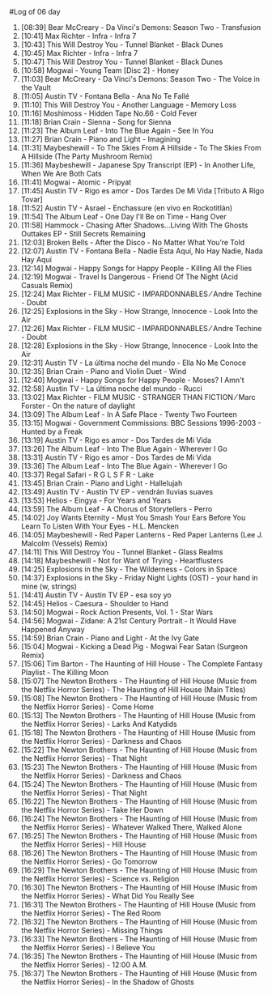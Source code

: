 #Log of 06 day

1. [08:39] Bear McCreary - Da Vinci's Demons: Season Two - Transfusion
1. [10:41] Max Richter - Infra - Infra 7
1. [10:43] This Will Destroy You - Tunnel Blanket - Black Dunes
1. [10:45] Max Richter - Infra - Infra 7
1. [10:47] This Will Destroy You - Tunnel Blanket - Black Dunes
1. [10:58] Mogwai - Young Team [Disc 2] - Honey
1. [11:03] Bear McCreary - Da Vinci's Demons: Season Two - The Voice in the Vault
1. [11:05] Austin TV - Fontana Bella - Ana No Te Fallé
1. [11:10] This Will Destroy You - Another Language - Memory Loss
1. [11:16] Moshimoss - Hidden Tape No.66 - Cold Fever
1. [11:18] Brian Crain - Sienna - Song for Sienna
1. [11:23] The Album Leaf - Into The Blue Again - See In You
1. [11:27] Brian Crain - Piano and Light - Imagining
1. [11:31] Maybeshewill - To The Skies From A Hillside - To The Skies From A Hillside (The Party Mushroom Remix)
1. [11:36] Maybeshewill - Japanese Spy Transcript (EP) - In Another Life, When We Are Both Cats
1. [11:41] Mogwai - Atomic - Pripyat
1. [11:45] Austin TV - Rigo es amor - Dos Tardes De Mi Vida [Tributo A Rigo Tovar]
1. [11:52] Austin TV - Asrael - Enchassure (en vivo en Rockotitlán)
1. [11:54] The Album Leaf - One Day I'll Be on Time - Hang Over
1. [11:58] Hammock - Chasing After Shadows...Living With The Ghosts Outtakes EP - Still Secrets Remaining
1. [12:03] Broken Bells - After the Disco - No Matter What You’re Told
1. [12:07] Austin TV - Fontana Bella - Nadie Esta Aquí, No Hay Nadie, Nada Hay Aquí
1. [12:14] Mogwai - Happy Songs for Happy People - Killing All the Flies
1. [12:19] Mogwai - Travel Is Dangerous - Friend Of The Night (Acid Casuals Remix)
1. [12:24] Max Richter - FILM MUSIC - IMPARDONNABLES ⁄ Andre Techine - Doubt
1. [12:25] Explosions in the Sky - How Strange, Innocence - Look Into the Air
1. [12:26] Max Richter - FILM MUSIC - IMPARDONNABLES ⁄ Andre Techine - Doubt
1. [12:28] Explosions in the Sky - How Strange, Innocence - Look Into the Air
1. [12:31] Austin TV - La última noche del mundo - Ella No Me Conoce
1. [12:35] Brian Crain - Piano and Violin Duet - Wind
1. [12:40] Mogwai - Happy Songs for Happy People - Moses? I Amn't
1. [12:58] Austin TV - La última noche del mundo - Rucci
1. [13:02] Max Richter - FILM MUSIC - STRANGER THAN FICTION ⁄ Marc Forster - On the nature of daylight
1. [13:09] The Album Leaf - In A Safe Place - Twenty Two Fourteen
1. [13:15] Mogwai - Government Commissions: BBC Sessions 1996-2003 - Hunted by a Freak
1. [13:19] Austin TV - Rigo es amor - Dos Tardes de Mi Vida
1. [13:26] The Album Leaf - Into The Blue Again - Wherever I Go
1. [13:31] Austin TV - Rigo es amor - Dos Tardes de Mi Vida
1. [13:36] The Album Leaf - Into The Blue Again - Wherever I Go
1. [13:37] Regal Safari - R G L S F R - Lake
1. [13:45] Brian Crain - Piano and Light - Hallelujah
1. [13:49] Austin TV - Austin TV EP - vendrán lluvias suaves
1. [13:53] Helios - Eingya - For Years and Years
1. [13:59] The Album Leaf - A Chorus of Storytellers - Perro
1. [14:02] Joy Wants Eternity - Must You Smash Your Ears Before You Learn To Listen With Your Eyes - H.L. Mencken
1. [14:05] Maybeshewill - Red Paper Lanterns - Red Paper Lanterns (Lee J. Malcolm (Vessels) Remix)
1. [14:11] This Will Destroy You - Tunnel Blanket - Glass Realms
1. [14:18] Maybeshewill - Not for Want of Trying - Heartflusters
1. [14:25] Explosions in the Sky - The Wilderness - Colors in Space
1. [14:37] Explosions in the Sky - Friday Night Lights (OST) - your hand in mine (w, strings)
1. [14:41] Austin TV - Austin TV EP - esa soy yo
1. [14:45] Helios - Caesura - Shoulder to Hand
1. [14:50] Mogwai - Rock Action Presents, Vol. 1 - Star Wars
1. [14:56] Mogwai - Zidane: A 21st Century Portrait - It Would Have Happened Anyway
1. [14:59] Brian Crain - Piano and Light - At the Ivy Gate
1. [15:04] Mogwai - Kicking a Dead Pig - Mogwai Fear Satan (Surgeon Remix)
1. [15:06] Tim Barton - The Haunting of Hill House - The Complete Fantasy Playlist - The Killing Moon
1. [15:07] The Newton Brothers - The Haunting of Hill House (Music from the Netflix Horror Series) - The Haunting of Hill House (Main Titles)
1. [15:08] The Newton Brothers - The Haunting of Hill House (Music from the Netflix Horror Series) - Come Home
1. [15:13] The Newton Brothers - The Haunting of Hill House (Music from the Netflix Horror Series) - Larks And Katydids
1. [15:18] The Newton Brothers - The Haunting of Hill House (Music from the Netflix Horror Series) - Darkness and Chaos
1. [15:22] The Newton Brothers - The Haunting of Hill House (Music from the Netflix Horror Series) - That Night
1. [15:23] The Newton Brothers - The Haunting of Hill House (Music from the Netflix Horror Series) - Darkness and Chaos
1. [15:24] The Newton Brothers - The Haunting of Hill House (Music from the Netflix Horror Series) - That Night
1. [16:22] The Newton Brothers - The Haunting of Hill House (Music from the Netflix Horror Series) - Take Her Down
1. [16:24] The Newton Brothers - The Haunting of Hill House (Music from the Netflix Horror Series) - Whatever Walked There, Walked Alone
1. [16:25] The Newton Brothers - The Haunting of Hill House (Music from the Netflix Horror Series) - Hill House
1. [16:26] The Newton Brothers - The Haunting of Hill House (Music from the Netflix Horror Series) - Go Tomorrow
1. [16:29] The Newton Brothers - The Haunting of Hill House (Music from the Netflix Horror Series) - Science vs. Religion
1. [16:30] The Newton Brothers - The Haunting of Hill House (Music from the Netflix Horror Series) - What Did You Really See
1. [16:31] The Newton Brothers - The Haunting of Hill House (Music from the Netflix Horror Series) - The Red Room
1. [16:32] The Newton Brothers - The Haunting of Hill House (Music from the Netflix Horror Series) - Missing Things
1. [16:33] The Newton Brothers - The Haunting of Hill House (Music from the Netflix Horror Series) - I Believe You
1. [16:35] The Newton Brothers - The Haunting of Hill House (Music from the Netflix Horror Series) - 12:00 A.M.
1. [16:37] The Newton Brothers - The Haunting of Hill House (Music from the Netflix Horror Series) - In the Shadow of Ghosts
